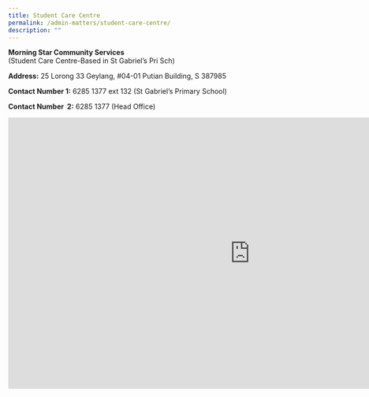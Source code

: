 ```yaml
---
title: Student Care Centre
permalink: /admin-matters/student-care-centre/
description: ""
---
```

**Morning Star Community Services** <br>
(Student Care Centre-Based in St Gabriel’s Pri Sch)

**Address:** 25 Lorong 33 Geylang, #04-01 Putian Building, S 387985

**Contact Number 1:** 6285 1377 ext 132 (St Gabriel’s Primary School)

**Contact Number&nbsp; 2:** 6285 1377 (Head Office)

<iframe allowfullscreen="" allow="accelerometer; autoplay; clipboard-write; encrypted-media; gyroscope; picture-in-picture; web-share" frameborder="0" title="MSCS Student Care St. Gabriel's Primary School Centre Tour" src="https://www.youtube.com/embed/gMMnPkD-jZo" height="551" width="980"></iframe>